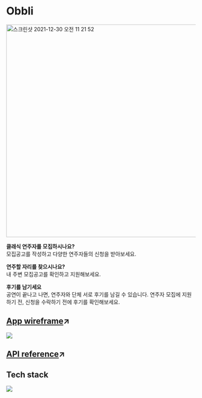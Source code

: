 # Obbli

<img width="567" alt="스크린샷 2021-12-30 오전 11 21 52" src="https://user-images.githubusercontent.com/89199949/147733152-fb61d4cb-9847-4536-89d4-d393ef673753.png">


**클래식 연주자를 모집하시나요?**  
모집공고를 작성하고 다양한 연주자들의 신청을 받아보세요.

**연주할 자리를 찾으시나요?**  
내 주변 모집공고를 확인하고 지원해보세요.

**후기를 남기세요**  
공연이 끝나고 나면, 연주자와 단체 서로 후기를 남길 수 있습니다. 연주자 모집에 지원하기 전, 신청을 수락하기 전에 후기를 확인해보세요.

## [App wireframe](https://www.figma.com/file/oIn5SfIE1cBFUzFUv4GvlQ/Obbli?node-id=0%3A1)&#x2197;
<img src="https://cdn.discordapp.com/attachments/924937876872003587/925911175810646067/unknown.png">

## [API reference](https://app.swaggerhub.com/apis-docs/org582/Obbli/1.0.0-oas3)&#x2197;

## Tech stack
<img src="https://cdn.discordapp.com/attachments/924937876872003587/925566274296233984/2021-12-28_10.27.01.png">
